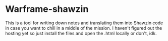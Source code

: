 # Warframe-shawzin
This is a tool for writing down notes and translating them into Shawzin code in case you want to chill in a middle of the mission.
I haven't figured out the hosting yet so just install the files and open the .html locally or don't, idk.
